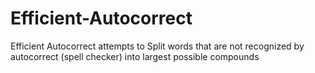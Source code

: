 # Efficient-Autocorrect
Efficient Autocorrect attempts to Split words that are not recognized by autocorrect (spell checker) into largest possible compounds
